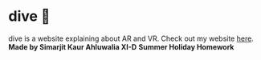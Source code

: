 # dive 🤿
dive is a website explaining about AR and VR.
Check out my website [here](https://bakuku22.github.io/dive/).
__Made by Simarjit Kaur Ahluwalia XI-D__
__Summer Holiday Homework__
